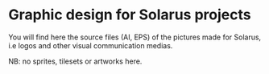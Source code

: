 # Graphic design for Solarus projects
You will find here the source files (AI, EPS) of the pictures made for Solarus, i.e logos and other visual communication medias.

NB: no sprites, tilesets or artworks here.
